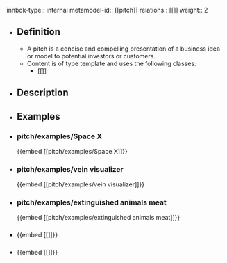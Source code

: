 innbok-type:: internal
metamodel-id:: [[pitch]]
relations:: [[]]
weight:: 2

- ## Definition
  - A pitch is a concise and compelling presentation of a business idea or model to potential investors or customers.
  - Content is of type template and uses the following classes:
    - [[]]
- ## Description
- ## Examples
- ### pitch/examples/Space X
  {{embed [[pitch/examples/Space X]]}}
- ### pitch/examples/vein visualizer
  {{embed [[pitch/examples/vein visualizer]]}}
- ### pitch/examples/extinguished animals meat
  {{embed [[pitch/examples/extinguished animals meat]]}}
- ### 
  {{embed [[]]}}
- ### 
  {{embed [[]]}}


